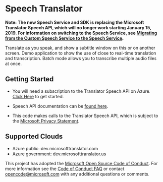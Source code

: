 # Speech Translator

**Note: The new Speech Service and SDK is replacing the Microsoft Translator Speech API, which will no longer work starting January 15, 2019. For information on switching to the Speech Service, see [Migrating from the Custom Speech Service to the Speech Service](https://review.docs.microsoft.com/en-us/azure/cognitive-services/speech-service/how-to-migrate-from-custom-speech-service).**

Translate as you speak, and show a subtitle window on this or on another screen.
Demo application to show the use of close to real-time translation and transcription.
Batch mode allows you to transcribe multiple audio files at once.

## Getting Started
- You will need a subscription to the Translator Speech API on Azure. [Click Here](https://www.microsoft.com/en-us/translator/default.aspx) to get started.

- Speech API documentation can be [found here](https://aka.ms/TranslatorSpeechDocs).

- This code makes calls to the Translator Speech API, which is subject to the [Microsoft Privacy Statement](https://go.microsoft.com/fwlink/?LinkId=521839).

## Supported Clouds

- Azure public:	dev.microsofttranslator.com
- Azure government:	dev.microsofttranslator.us

This project has adopted the [Microsoft Open Source Code of Conduct](https://opensource.microsoft.com/codeofconduct/).
For more information see the [Code of Conduct FAQ](https://opensource.microsoft.com/codeofconduct/faq/) or contact [opencode@microsoft.com](mailto:opencode@microsoft.com) with any additional questions or comments.
